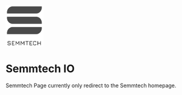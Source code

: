 ![Semmtech Logo](images/semmtech-logo.png)

# Semmtech IO

Semmtech Page currently only redirect to the Semmtech homepage.
